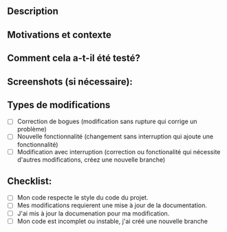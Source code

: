 <!--- Fournissez un résumé général de vos modifications au titre ci-dessus -->

## Description
<!--- Décrivez vos modifications en détail -->

## Motivations et contexte
<!--- Pourquoi cette modification est-elle nécessaire? Quel problème résout-elle? -->
<!--- Si votre modification corrige un problème ouvert, indiquez le lien ici. --->

## Comment cela a-t-il été testé?
<!--- Version du chat (production/preprod) --->
<!--- Version de TamperMonkey --->
<!--- Navigateur (version) --->
<!--- Système d'exploitation (version) --->
<!--- Expliquez comment vous avez testé vos modifications. -->

## Screenshots (si nécessaire):

## Types de modifications
<!--- Quels types de modifications votre code introduit-il? Mettez un `x` dans les cases correspondantes : -->
- [ ] Correction de bogues (modification sans rupture qui corrige un problème)
- [ ] Nouvelle fonctionnalité (changement sans interruption qui ajoute une fonctionnalité)
- [ ] Modification avec interruption (correction ou fonctionalité qui nécessite d'autres modifications, créez une nouvelle branche)

## Checklist:
<!--- Passez tous les points suivants et mettez un `x` dans toutes les cases correspondantes. -->
- [ ] Mon code respecte le style du code du projet.
- [ ] Mes modifications requierent une mise à jour de la documentation.
- [ ] J'ai mis à jour la documenation pour ma modification.
- [ ] Mon code est incomplet ou instable, j'ai créé une nouvelle branche
